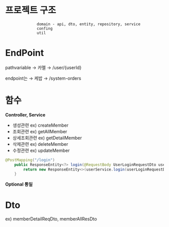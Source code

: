 # 프로젝트 구조

                  domain - api, dto, entity, repository, service
                  confing
                  util

# EndPoint

pathvariable → 카멜 → /user/{userId}

endpoint는 → 케밥 → /system-orders

# **함수**

**Controller, Service**

- 생성관련 ex) createMember
- 조회관련 ex) getAllMember
- 상세조회관련 ex) getDetailMember
- 삭제관련 ex) deleteMember
- 수정관련 ex) updateMember

```java
@PostMapping("/login")
    public ResponseEntity<?> login(@RequestBody UserLoginRequestDto userLoginRequestDto) {
        return new ResponseEntity<>(userService.login(userLoginRequestDto), HttpStatus.OK);
    }
```

**Optional 통일**

# **Dto**

ex) memberDetailReqDto, memberAllResDto

#
